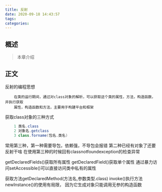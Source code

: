 ```yaml
---
title: 反射
date: 2020-09-18 14:43:57
tags:
categories:
---
```


## 概述

> 本章介绍

<!--more-->

## 正文

反射的编程思想

```
	在类的运行期间，通过对class对象的解析，可以获取这个类的属性，方法，构造函数，并执行获取
	属性，构造函数和方法，主要用于构建平台和框架
```

获取class对象的三种方式

```java
	1 类名.class
	2 对象名.getclass
	3 class.forname(包名.类名)
```

常用第三种，第一种需要导包，依赖强，不导包会报错
第二种已经有对象了还要反射干啥
在使用第三种的时候回有classnotfoundexception的检查异常

getDeclaredFields()获取所有属性
getDeclaredField()获取单个属性
通过暴力访问setAccessible()可以直接访问类中私有的属性

获取方法getDeclaredMethod(方法名,参数类型.class) invoke()执行方法
newInstance()的使用有局限，
因为它生成对象只能调用无参的构造函数